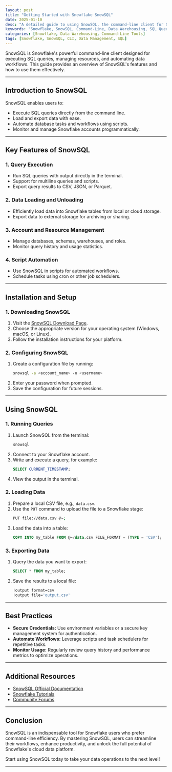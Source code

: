 ```yaml
---
layout: post
title: "Getting Started with Snowflake SnowSQL"
date: 2025-01-10
desc: "A detailed guide to using SnowSQL, the command-line client for Snowflake, for seamless data operations and administration."
keywords: "Snowflake, SnowSQL, Command-Line, Data Warehousing, SQL Queries"
categories: [Snowflake, Data Warehousing, Command-Line Tools]
tags: [Snowflake, SnowSQL, CLI, Data Management, SQL]
---
```


SnowSQL is Snowflake's powerful command-line client designed for executing SQL queries, managing resources, and automating data workflows. This guide provides an overview of SnowSQL's features and how to use them effectively.

---

## Introduction to SnowSQL

SnowSQL enables users to:
- Execute SQL queries directly from the command line.
- Load and export data with ease.
- Automate database tasks and workflows using scripts.
- Monitor and manage Snowflake accounts programmatically.

---

## Key Features of SnowSQL

### **1. Query Execution**
- Run SQL queries with output directly in the terminal.
- Support for multiline queries and scripts.
- Export query results to CSV, JSON, or Parquet.

### **2. Data Loading and Unloading**
- Efficiently load data into Snowflake tables from local or cloud storage.
- Export data to external storage for archiving or sharing.

### **3. Account and Resource Management**
- Manage databases, schemas, warehouses, and roles.
- Monitor query history and usage statistics.

### **4. Script Automation**
- Use SnowSQL in scripts for automated workflows.
- Schedule tasks using cron or other job schedulers.

---

## Installation and Setup

### **1. Downloading SnowSQL**
1. Visit the [SnowSQL Download Page](https://docs.snowflake.com/en/user-guide/snowsql.html#installing-snowsql).
2. Choose the appropriate version for your operating system (Windows, macOS, or Linux).
3. Follow the installation instructions for your platform.

### **2. Configuring SnowSQL**
1. Create a configuration file by running:
   ```bash
   snowsql -a <account_name> -u <username>
   ```
2. Enter your password when prompted.
3. Save the configuration for future sessions.

---

## Using SnowSQL

### **1. Running Queries**
1. Launch SnowSQL from the terminal:
   ```bash
   snowsql
   ```
2. Connect to your Snowflake account.
3. Write and execute a query, for example:
   ```sql
   SELECT CURRENT_TIMESTAMP;
   ```
4. View the output in the terminal.

### **2. Loading Data**
1. Prepare a local CSV file, e.g., `data.csv`.
2. Use the `PUT` command to upload the file to a Snowflake stage:
   ```bash
   PUT file://data.csv @~;
   ```
3. Load the data into a table:
   ```sql
   COPY INTO my_table FROM @~/data.csv FILE_FORMAT = (TYPE = 'CSV');
   ```

### **3. Exporting Data**
1. Query the data you want to export:
   ```sql
   SELECT * FROM my_table;
   ```
2. Save the results to a local file:
   ```bash
   !output format=csv
   !output file='output.csv'
   ```

---

## Best Practices

- **Secure Credentials:** Use environment variables or a secure key management system for authentication.
- **Automate Workflows:** Leverage scripts and task schedulers for repetitive tasks.
- **Monitor Usage:** Regularly review query history and performance metrics to optimize operations.

---

## Additional Resources

- [SnowSQL Official Documentation](https://docs.snowflake.com/en/user-guide/snowsql.html)
- [Snowflake Tutorials](https://www.snowflake.com/resources/)
- [Community Forums](https://community.snowflake.com/)

---

## Conclusion

SnowSQL is an indispensable tool for Snowflake users who prefer command-line efficiency. By mastering SnowSQL, users can streamline their workflows, enhance productivity, and unlock the full potential of Snowflake's cloud data platform.

Start using SnowSQL today to take your data operations to the next level!

---
